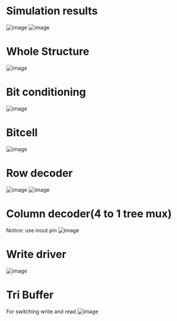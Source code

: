 # Simulation results
![image](https://user-images.githubusercontent.com/108848834/179023469-f763e0dd-dc6f-4589-9fad-bb3c7418a614.png)
![image](https://user-images.githubusercontent.com/108848834/179023570-5eafd45f-37e6-4062-a5fa-e97d62096034.png)
# Whole Structure
![image](https://user-images.githubusercontent.com/108848834/179023645-0f272a2b-6771-43a3-8c63-d71e6251589c.png)
# Bit conditioning
![image](https://user-images.githubusercontent.com/108848834/179023735-e5dcc125-808e-472b-a686-14e278035b64.png)
# Bitcell
![image](https://user-images.githubusercontent.com/108848834/179023825-16a9e7df-d230-42d5-8bdc-207db2c02736.png)
# Row decoder
![image](https://user-images.githubusercontent.com/108848834/179024302-4adae33c-67ba-4f00-af05-fdbfc6968c1c.png)
![image](https://user-images.githubusercontent.com/108848834/179023952-72220327-ae35-4f39-ac71-dc3fc1c98405.png)
# Column decoder(4 to 1 tree mux)
Notice: use inout pin
![image](https://user-images.githubusercontent.com/108848834/179024370-1772c17e-dc95-45c6-a86c-7ce6a7b57afc.png)
# Write driver
![image](https://user-images.githubusercontent.com/108848834/179024544-8b55f144-fc24-4c0a-8bfc-27a6e8d7b93a.png)
# Tri Buffer
For switching write and read
![image](https://user-images.githubusercontent.com/108848834/179024870-f55a6dc1-5d5e-423c-8858-fe63b32fdae3.png)
